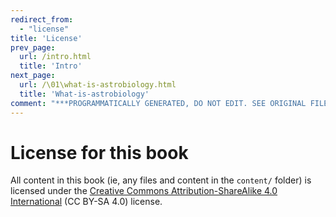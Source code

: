 ```yaml
---
redirect_from:
  - "license"
title: 'License'
prev_page:
  url: /intro.html
  title: 'Intro'
next_page:
  url: /\01\what-is-astrobiology.html
  title: 'What-is-astrobiology'
comment: "***PROGRAMMATICALLY GENERATED, DO NOT EDIT. SEE ORIGINAL FILES IN /content***"
---
```

# License for this book

All content in this book (ie, any files and content in the `content/` folder)
is licensed under the [Creative Commons Attribution-ShareAlike 4.0 International](https://creativecommons.org/licenses/by-sa/4.0/)
(CC BY-SA 4.0) license.